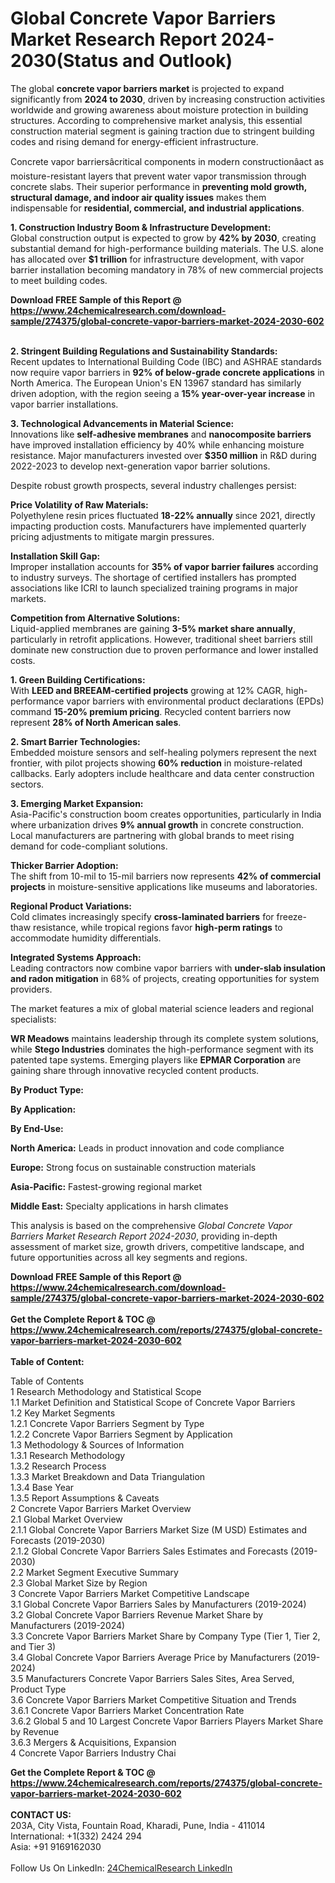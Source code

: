 <h1>Global Concrete Vapor Barriers Market Research Report 2024-2030(Status and Outlook)</h1><p>The global <strong>concrete vapor barriers market</strong> is projected to expand significantly from <strong>2024 to 2030</strong>, driven by increasing construction activities worldwide and growing awareness about moisture protection in building structures. According to comprehensive market analysis, this essential construction material segment is gaining traction due to stringent building codes and rising demand for energy-efficient infrastructure.</p><p>Concrete vapor barriersâcritical components in modern constructionâact as moisture-resistant layers that prevent water vapor transmission through concrete slabs. Their superior performance in <strong>preventing mold growth, structural damage, and indoor air quality issues</strong> makes them indispensable for <strong>residential, commercial, and industrial applications</strong>.</p><p><strong>1. Construction Industry Boom &amp; Infrastructure Development:</strong><br>
Global construction output is expected to grow by <strong>42% by 2030</strong>, creating substantial demand for high-performance building materials. The U.S. alone has allocated over <strong>$1 trillion</strong> for infrastructure development, with vapor barrier installation becoming mandatory in 78% of new commercial projects to meet building codes.</p><div><b>Download FREE Sample of this Report @ 
            <a href="https://www.24chemicalresearch.com/download-sample/274375/global-concrete-vapor-barriers-market-2024-2030-602">
            https://www.24chemicalresearch.com/download-sample/274375/global-concrete-vapor-barriers-market-2024-2030-602</a></b></div><br><p><strong>2. Stringent Building Regulations and Sustainability Standards:</strong><br>
Recent updates to International Building Code (IBC) and ASHRAE standards now require vapor barriers in <strong>92% of below-grade concrete applications</strong> in North America. The European Union's EN 13967 standard has similarly driven adoption, with the region seeing a <strong>15% year-over-year increase</strong> in vapor barrier installations.</p><p><strong>3. Technological Advancements in Material Science:</strong><br>
Innovations like <strong>self-adhesive membranes</strong> and <strong>nanocomposite barriers</strong> have improved installation efficiency by 40% while enhancing moisture resistance. Major manufacturers invested over <strong>$350 million</strong> in R&amp;D during 2022-2023 to develop next-generation vapor barrier solutions.</p><p>Despite robust growth prospects, several industry challenges persist:</p><p><strong>Price Volatility of Raw Materials:</strong><br>
    Polyethylene resin prices fluctuated <strong>18-22% annually</strong> since 2021, directly impacting production costs. Manufacturers have implemented quarterly pricing adjustments to mitigate margin pressures.</p><p><strong>Installation Skill Gap:</strong><br>
    Improper installation accounts for <strong>35% of vapor barrier failures</strong> according to industry surveys. The shortage of certified installers has prompted associations like ICRI to launch specialized training programs in major markets.</p><p><strong>Competition from Alternative Solutions:</strong><br>
    Liquid-applied membranes are gaining <strong>3-5% market share annually</strong>, particularly in retrofit applications. However, traditional sheet barriers still dominate new construction due to proven performance and lower installed costs.</p><p><strong>1. Green Building Certifications:</strong><br>
With <strong>LEED and BREEAM-certified projects</strong> growing at 12% CAGR, high-performance vapor barriers with environmental product declarations (EPDs) command <strong>15-20% premium pricing</strong>. Recycled content barriers now represent <strong>28% of North American sales</strong>.</p><p><strong>2. Smart Barrier Technologies:</strong><br>
Embedded moisture sensors and self-healing polymers represent the next frontier, with pilot projects showing <strong>60% reduction</strong> in moisture-related callbacks. Early adopters include healthcare and data center construction sectors.</p><p><strong>3. Emerging Market Expansion:</strong><br>
Asia-Pacific's construction boom creates opportunities, particularly in India where urbanization drives <strong>9% annual growth</strong> in concrete construction. Local manufacturers are partnering with global brands to meet rising demand for code-compliant solutions.</p><p><strong>Thicker Barrier Adoption:</strong><br>
    The shift from 10-mil to 15-mil barriers now represents <strong>42% of commercial projects</strong> in moisture-sensitive applications like museums and laboratories.</p><p><strong>Regional Product Variations:</strong><br>
    Cold climates increasingly specify <strong>cross-laminated barriers</strong> for freeze-thaw resistance, while tropical regions favor <strong>high-perm ratings</strong> to accommodate humidity differentials.</p><p><strong>Integrated Systems Approach:</strong><br>
    Leading contractors now combine vapor barriers with <strong>under-slab insulation and radon mitigation</strong> in 68% of projects, creating opportunities for system providers.</p><p>The market features a mix of global material science leaders and regional specialists:</p><p><strong>WR Meadows</strong> maintains leadership through its complete system solutions, while <strong>Stego Industries</strong> dominates the high-performance segment with its patented tape systems. Emerging players like <strong>EPMAR Corporation</strong> are gaining share through innovative recycled content products.</p><p><strong>By Product Type:</strong></p><p><strong>By Application:</strong></p><p><strong>By End-Use:</strong></p><p><strong>North America:</strong> Leads in product innovation and code compliance</p><p><strong>Europe:</strong> Strong focus on sustainable construction materials</p><p><strong>Asia-Pacific:</strong> Fastest-growing regional market</p><p><strong>Middle East:</strong> Specialty applications in harsh climates</p><p>This analysis is based on the comprehensive <em>Global Concrete Vapor Barriers Market Research Report 2024-2030</em>, providing in-depth assessment of market size, growth drivers, competitive landscape, and future opportunities across all key segments and regions.</p><div><b>Download FREE Sample of this Report @ 
            <a href="https://www.24chemicalresearch.com/download-sample/274375/global-concrete-vapor-barriers-market-2024-2030-602">
            https://www.24chemicalresearch.com/download-sample/274375/global-concrete-vapor-barriers-market-2024-2030-602</a></b></div><br><div><b>Get the Complete Report & TOC @ 
            <a href="https://www.24chemicalresearch.com/reports/274375/global-concrete-vapor-barriers-market-2024-2030-602">
            https://www.24chemicalresearch.com/reports/274375/global-concrete-vapor-barriers-market-2024-2030-602</a></b></div><br>
            <b>Table of Content:</b><p>Table of Contents<br />
1 Research Methodology and Statistical Scope<br />
1.1 Market Definition and Statistical Scope of Concrete Vapor Barriers<br />
1.2 Key Market Segments<br />
1.2.1 Concrete Vapor Barriers Segment by Type<br />
1.2.2 Concrete Vapor Barriers Segment by Application<br />
1.3 Methodology & Sources of Information<br />
1.3.1 Research Methodology<br />
1.3.2 Research Process<br />
1.3.3 Market Breakdown and Data Triangulation<br />
1.3.4 Base Year<br />
1.3.5 Report Assumptions & Caveats<br />
2 Concrete Vapor Barriers Market Overview<br />
2.1 Global Market Overview<br />
2.1.1 Global Concrete Vapor Barriers Market Size (M USD) Estimates and Forecasts (2019-2030)<br />
2.1.2 Global Concrete Vapor Barriers Sales Estimates and Forecasts (2019-2030)<br />
2.2 Market Segment Executive Summary<br />
2.3 Global Market Size by Region<br />
3 Concrete Vapor Barriers Market Competitive Landscape<br />
3.1 Global Concrete Vapor Barriers Sales by Manufacturers (2019-2024)<br />
3.2 Global Concrete Vapor Barriers Revenue Market Share by Manufacturers (2019-2024)<br />
3.3 Concrete Vapor Barriers Market Share by Company Type (Tier 1, Tier 2, and Tier 3)<br />
3.4 Global Concrete Vapor Barriers Average Price by Manufacturers (2019-2024)<br />
3.5 Manufacturers Concrete Vapor Barriers Sales Sites, Area Served, Product Type<br />
3.6 Concrete Vapor Barriers Market Competitive Situation and Trends<br />
3.6.1 Concrete Vapor Barriers Market Concentration Rate<br />
3.6.2 Global 5 and 10 Largest Concrete Vapor Barriers Players Market Share by Revenue<br />
3.6.3 Mergers & Acquisitions, Expansion<br />
4 Concrete Vapor Barriers Industry Chai</p><div><b>Get the Complete Report & TOC @ 
            <a href="https://www.24chemicalresearch.com/reports/274375/global-concrete-vapor-barriers-market-2024-2030-602">
            https://www.24chemicalresearch.com/reports/274375/global-concrete-vapor-barriers-market-2024-2030-602</a></b></div><br><b>CONTACT US:</b><br>
            203A, City Vista, Fountain Road, Kharadi, Pune, India - 411014<br>
            International: +1(332) 2424 294<br>
            Asia: +91 9169162030 <br><br>
            Follow Us On LinkedIn: <a href="https://www.linkedin.com/company/24chemicalresearch/">24ChemicalResearch LinkedIn</a>